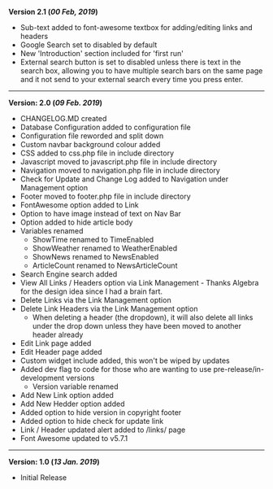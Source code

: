 __Version 2.1 (_00 Feb, 2019_)__
- Sub-text added to font-awesome textbox for adding/editing links and headers
- Google Search set to disabled by default
- New 'Introduction' section included for 'first run'
- External search button is set to disabled unless there is text in the search box, allowing you to have multiple search bars on the same page and it not send to your external search every time you press enter.
***
__Version: 2.0 (_09 Feb. 2019_)__
- CHANGELOG.MD created
- Database Configuration added to configuration file
- Configuration file reworded and split down
- Custom navbar background colour added
- CSS added to css.php file in include directory
- Javascript moved to javascript.php file in include directory
- Navigation moved to navigation.php file in include directory
- Check for Update and Change Log added to Navigation under Management option
- Footer moved to footer.php file in include directory
- FontAwesome option added to Link
- Option to have image instead of text on Nav Bar
- Option added to hide article body
- Variables renamed
    * ShowTime renamed to TimeEnabled
    * ShowWeather renamed to WeatherEnabled
    * ShowNews renamed to NewsEnabled
    * ArticleCount renamed to NewsArticleCount
- Search Engine search added
- View All Links / Headers option via Link Management - Thanks Algebra for the design idea since I had a brain fart.
- Delete Links via the Link Management option
- Delete Link Headers via the Link Management option
    * When deleting a header (the dropdown), it will also delete all links under the drop down unless they have been moved to another header already
- Edit Link page added
- Edit Header page added
- Custom widget include added, this won't be wiped by updates
- Added dev flag to code for those who are wanting to use pre-release/in-development versions
    * Version variable renamed
- Add New Link option added
- Add New Hedder option added
- Added option to hide version in copyright footer
- Added option to hide check for update link
- Link / Header updated alert added to /links/ page
- Font Awesome updated to v5.7.1
***
__Version: 1.0 (_13 Jan. 2019_)__
- Initial Release
